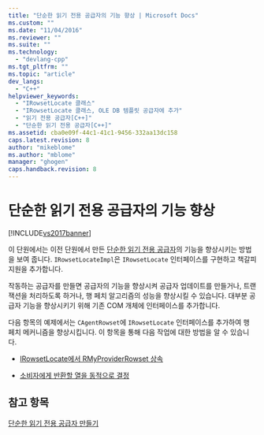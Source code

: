 ```yaml
---
title: "단순한 읽기 전용 공급자의 기능 향상 | Microsoft Docs"
ms.custom: ""
ms.date: "11/04/2016"
ms.reviewer: ""
ms.suite: ""
ms.technology: 
  - "devlang-cpp"
ms.tgt_pltfrm: ""
ms.topic: "article"
dev_langs: 
  - "C++"
helpviewer_keywords: 
  - "IRowsetLocate 클래스"
  - "IRowsetLocate 클래스, OLE DB 템플릿 공급자에 추가"
  - "읽기 전용 공급자[C++]"
  - "단순한 읽기 전용 공급자[C++]"
ms.assetid: cba0e09f-44c1-41c1-9456-332aa13dc158
caps.latest.revision: 8
author: "mikeblome"
ms.author: "mblome"
manager: "ghogen"
caps.handback.revision: 8
---
```

# 단순한 읽기 전용 공급자의 기능 향상
[!INCLUDE[vs2017banner](../../assembler/inline/includes/vs2017banner.md)]

이 단원에서는 이전 단원에서 만든 [단순한 읽기 전용 공급자](../../data/oledb/implementing-the-simple-read-only-provider.md)의 기능을 향상시키는 방법을 보여 줍니다.  `IRowsetLocateImpl`은 `IRowsetLocate` 인터페이스를 구현하고 책갈피 지원을 추가합니다.  
  
 작동하는 공급자를 만들면 공급자의 기능을 향상시켜 공급자 업데이트를 만들거나, 트랜잭션을 처리하도록 하거나, 행 페치 알고리즘의 성능을 향상시킬 수 있습니다.  대부분 공급자 기능을 향상시키기 위해 기존 COM 개체에 인터페이스를 추가합니다.  
  
 다음 항목의 예제에서는 `CAgentRowset`에 `IRowsetLocate` 인터페이스를 추가하여 행 페치 메커니즘을 향상시킵니다.  이 항목을 통해 다음 작업에 대한 방법을 알 수 있습니다.  
  
-   [IRowsetLocate에서 RMyProviderRowset 상속](../../data/oledb/modifying-the-inheritance-of-rmyproviderrowset.md)  
  
-   [소비자에게 반환할 열을 동적으로 결정](../../data/oledb/dynamically-determining-columns-returned-to-the-consumer.md)  
  
## 참고 항목  
 [단순한 읽기 전용 공급자 만들기](../../data/oledb/creating-a-simple-read-only-provider.md)